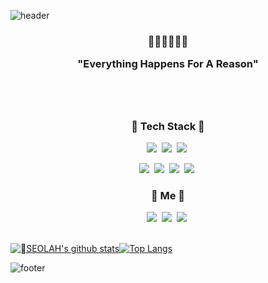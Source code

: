![header](https://capsule-render.vercel.app/api?type=wave&color=gradient&animation=twinkling&height=350&section=header&text=SEOLAH%20CHLOE&fontSize=90)

<h3 align="center"> 🔮🌷💎✨🎪🎠 
  <br>

  
 <p style="font-family: 'Raleway', sans-serif;", align="center">

  "Everything Happens For A Reason"
  </p>

<br>
<br>
<h3 align="center"> 👾 Tech Stack 👾</h3>

<p align="center">
  <img src="https://img.shields.io/badge/Swift-F05138?style=flat-square&logo=Swift&logoColor=white"/></a>&nbsp  
  <img src="https://img.shields.io/badge/iOS-000000?style=flat-square&logo=Apple&logoColor=white"/></a>&nbsp 
  <img src="https://img.shields.io/badge/Python-3776AB?style=flat-square&logo=Apple&logoColor=white"/></a>&nbsp

<p align="center">
  <img src="https://img.shields.io/badge/Xcode-147EFB?style=flat-square&logo=Xcode&logoColor=white"/></a>&nbsp
  <img src="https://img.shields.io/badge/Notion-F50057?style=flat-square&logo=Gradle&logoColor=white"/></a>&nbsp
  <img src="https://img.shields.io/badge/Slack-4A154B?style=flat-square&logo=slack&logoColor=white"/></a>&nbsp
  <img src="https://img.shields.io/badge/Discord-7289DA?style=flat-square&logo=discord&logoColor=white"/></a>&nbsp
 

<h3 align="center"> 🔮 Me 🔮</h3>


<p align="center">
  <a href="https://www.instagram.com/codebychloe/"><img src="https://img.shields.io/badge/Instagram-E4405F?style=flat-square&logo=instagram&logoColor=white&link=instagram.com/codebychloe"/></a>&nbsp 
  <a href="seolahchloe.chung@gmail.com"><img src="https://img.shields.io/badge/Gmail-D14836?style=flat-square&logo=gmail&logoColor=white&link=https://github.com/seolahchloe"/></a>&nbsp 
  <a href="https://seolahchloe.tistory.com"><img src="https://img.shields.io/badge/Tech Blog-6400AA?style=flat-square&logo=githubsponsers&logoColor=white&link=https://github.com/seolahchloe"/></a>&nbsp

  <br>
  <br>

[![SEOLAH's github stats](https://github-readme-stats-sigma-five.vercel.app/api?username=seolahchloe&line_height=20&count_private=true&bg_color=30,92a8d1,9c77e0&title_color=fff&text_color=fff)](https://github.com/seolahchloe/github-readme-stats-sigma-five)[![Top Langs](https://github-readme-stats-sigma-five.vercel.app/api/top-langs/?username=seolahchloe&layout=compact&bg_color=30,92a8d1,9c77e0&title_color=fff&text_color=fff)](https://github.com/seolahchloe/github-readme-stats-sigma-five)

![footer](https://capsule-render.vercel.app/api?section=footer&type=waving&color=c6b8ff&height=150)
